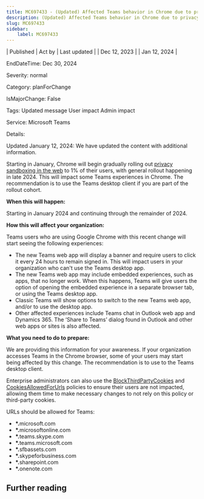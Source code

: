 ```yaml
---
title: MC697433 - (Updated) Affected Teams behavior in Chrome due to privacy sandboxing
description: (Updated) Affected Teams behavior in Chrome due to privacy sandboxing
slug: MC697433
sidebar:
    label: MC697433
---
```



| Published | Act by | Last updated |
| Dec 12, 2023 |  | Jan 12, 2024 |

EndDateTime: Dec 30, 2024

Severity: normal

Category: planForChange

IsMajorChange: False

Tags: Updated message User impact Admin impact

Service: Microsoft Teams

Details: 

<p>Updated January 12, 2024: We have updated the content with additional information.&nbsp;</p><p>Starting in January, Chrome will begin gradually rolling out <a href="https://privacysandbox.com/open-web/#the-privacy-sandbox-timeline" target="_blank" style="">privacy sandboxing in the web</a> to 1% of their users, with general rollout happening in late 2024. This will impact some Teams experiences in Chrome. The recommendation is to use the Teams desktop client if you are part of the rollout cohort.<br></p><p><b>When this will happen:</b></p><p>Starting in January 2024 and continuing through the remainder of 2024.</p><p><b>How this will affect your organization:</b></p><p>Teams users who are using Google Chrome with this recent change will start seeing the following experiences:</p><ul><li>The new Teams web app will display a banner and require users to click it every 24 hours to remain signed in. This will impact users in your organization who can't use the Teams desktop app. 
</li><li>The new Teams web app may include embedded experiences, such as apps, that no longer work. When this happens, Teams will give users the option of opening the embedded experience in a separate browser tab, or using the Teams desktop app.
</li><li>Classic Teams will show options to switch to the new Teams web app, and/or to use the desktop app.  
</li><li>Other affected experiences include Teams chat in Outlook web app and Dynamics 365. The ‘Share to Teams’ dialog found in Outlook and other web apps or sites is also affected.</li></ul><p><b>What you need to do to prepare:</b><br></p><p>We are providing this information for your awareness. If your organization accesses Teams in the Chrome browser, some of your users may start being affected by this change. The recommendation is to use to the Teams desktop client.</p><p>Enterprise administrators can also use the <a href="https://nam06.safelinks.protection.outlook.com/?url=https%3A%2F%2Fchromeenterprise.google%2Fpolicies%2F%23BlockThirdPartyCookies&amp;data=05%7C02%7Cnigolc%40microsoft.com%7Caa58d9ba206349067f9308dbf70a3946%7C72f988bf86f141af91ab2d7cd011db47%7C1%7C0%7C638375397892135422%7CUnknown%7CTWFpbGZsb3d8eyJWIjoiMC4wLjAwMDAiLCJQIjoiV2luMzIiLCJBTiI6Ik1haWwiLCJXVCI6Mn0%3D%7C1000%7C%7C%7C&amp;sdata=GfrNId4GotixSvxS7bZM3FQwU2C3jfmgY8rAXc3ADvA%3D&amp;reserved=0" target="_blank">BlockThirdPartyCookies</a> and <a href="https://nam06.safelinks.protection.outlook.com/?url=https%3A%2F%2Fchromeenterprise.google%2Fpolicies%2F%23CookiesAllowedForUrls&amp;data=05%7C02%7Cnigolc%40microsoft.com%7Caa58d9ba206349067f9308dbf70a3946%7C72f988bf86f141af91ab2d7cd011db47%7C1%7C0%7C638375397892145494%7CUnknown%7CTWFpbGZsb3d8eyJWIjoiMC4wLjAwMDAiLCJQIjoiV2luMzIiLCJBTiI6Ik1haWwiLCJXVCI6Mn0%3D%7C1000%7C%7C%7C&amp;sdata=NqAmxM4z%2Fl3NbvSfqzBX2aZC7uQ3eOkFLw%2BmTezJh%2Fk%3D&amp;reserved=0" target="_blank">CookiesAllowedForUrls</a> policies to ensure their users are not impacted, allowing them time to make necessary changes to not rely on this policy or third-party cookies.</p><p>URLs should be allowed for Teams:
</p><ul><li><b>*.</b>microsoft.com
</li><li><b>*.</b>microsoftonline.com
</li><li><b>*.</b>teams.skype.com
</li><li><b>*.</b>teams.microsoft.com
</li><li><b>*.</b>sfbassets.com
</li><li><b>*.</b>skypeforbusiness.com
</li><li><b>*.</b>sharepoint.com
</li><li><b>*.</b>onenote.com</li></ul>

## Further reading
